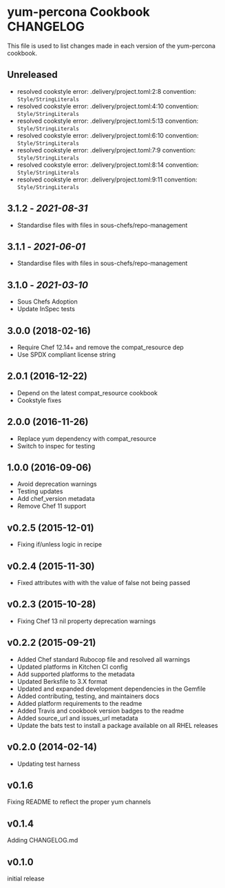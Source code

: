 # yum-percona Cookbook CHANGELOG

This file is used to list changes made in each version of the yum-percona cookbook.

## Unreleased

- resolved cookstyle error: .delivery/project.toml:2:8 convention: `Style/StringLiterals`
- resolved cookstyle error: .delivery/project.toml:4:10 convention: `Style/StringLiterals`
- resolved cookstyle error: .delivery/project.toml:5:13 convention: `Style/StringLiterals`
- resolved cookstyle error: .delivery/project.toml:6:10 convention: `Style/StringLiterals`
- resolved cookstyle error: .delivery/project.toml:7:9 convention: `Style/StringLiterals`
- resolved cookstyle error: .delivery/project.toml:8:14 convention: `Style/StringLiterals`
- resolved cookstyle error: .delivery/project.toml:9:11 convention: `Style/StringLiterals`
## 3.1.2 - *2021-08-31*

- Standardise files with files in sous-chefs/repo-management

## 3.1.1 - *2021-06-01*

- Standardise files with files in sous-chefs/repo-management

## 3.1.0 - *2021-03-10*

- Sous Chefs Adoption
- Update InSpec tests

## 3.0.0 (2018-02-16)

- Require Chef 12.14+ and remove the compat_resource dep
- Use SPDX compliant license string

## 2.0.1 (2016-12-22)

- Depend on the latest compat_resource cookbook
- Cookstyle fixes

## 2.0.0 (2016-11-26)

- Replace yum dependency with compat_resource
- Switch to inspec for testing

## 1.0.0 (2016-09-06)

- Avoid deprecation warnings
- Testing updates
- Add chef_version metadata
- Remove Chef 11 support

## v0.2.5 (2015-12-01)

- Fixing if/unless logic in recipe

## v0.2.4 (2015-11-30)

- Fixed attributes with with the value of false not being passed

## v0.2.3 (2015-10-28)

- Fixing Chef 13 nil property deprecation warnings

## v0.2.2 (2015-09-21)

- Added Chef standard Rubocop file and resolved all warnings
- Updated platforms in Kitchen CI config
- Add supported platforms to the metadata
- Updated Berksfile to 3.X format
- Updated and expanded development dependencies in the Gemfile
- Added contributing, testing, and maintainers docs
- Added platform requirements to the readme
- Added Travis and cookbook version badges to the readme
- Added source_url and issues_url metadata
- Update the bats test to install a package available on all RHEL releases

## v0.2.0 (2014-02-14)

- Updating test harness

## v0.1.6

Fixing README to reflect the proper yum channels

## v0.1.4

Adding CHANGELOG.md

## v0.1.0

initial release
